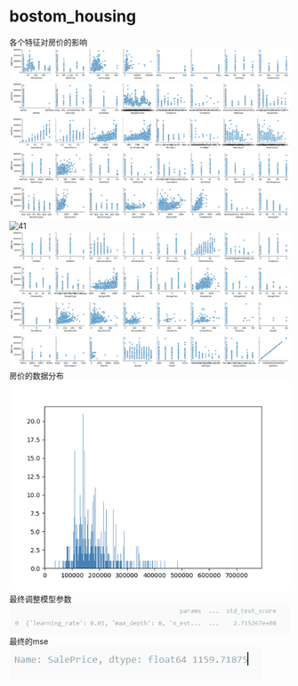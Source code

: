 # bostom_housing  
各个特征对房价的影响  
![1](https://github.com/DC-Lin/bostom_housing/blob/master/1.png)  
![9](https://github.com/DC-Lin/bostom_housing/blob/master/9.png)  
![17](https://github.com/DC-Lin/bostom_housing/blob/master/17.png)  
![25](https://github.com/DC-Lin/bostom_housing/blob/master/25.png)  
![33](https://github.com/DC-Lin/bostom_housing/blob/master/33.png)  
![41](https://github.com/DC-Lin/bostom_housing/blob/master41.png)  
![49](https://github.com/DC-Lin/bostom_housing/blob/master/49.png)  
![57](https://github.com/DC-Lin/bostom_housing/blob/master/57.png)  
![65](https://github.com/DC-Lin/bostom_housing/blob/master/65.png)  
![73](https://github.com/DC-Lin/bostom_housing/blob/master/73.png)  
房价的数据分布  
![price.png](https://github.com/DC-Lin/bostom_housing/blob/master/price.png)  
最终调整模型参数  
![grie](https://github.com/DC-Lin/bostom_housing/blob/master/gridcv.png)  
最终的mse  
![mse](https://github.com/DC-Lin/bostom_housing/blob/master/mse.png)
